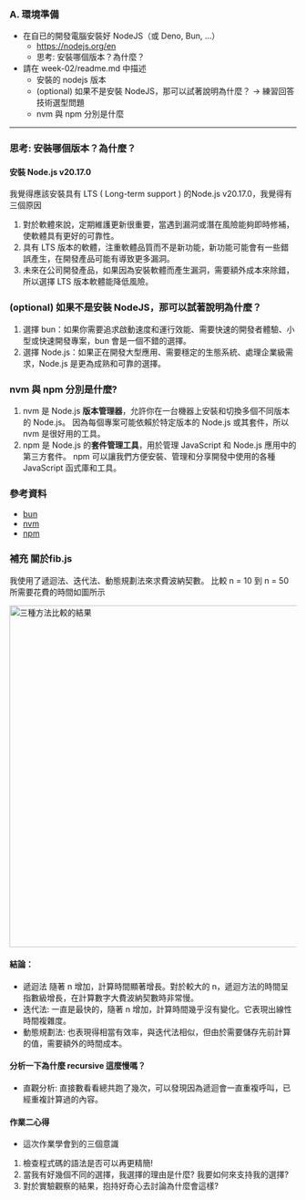 ### A. 環境準備

- 在自已的開發電腦安裝好 NodeJS（或 Deno, Bun, …）
    - https://nodejs.org/en
    - 思考: 安裝哪個版本？為什麼？
- 請在 week-02/readme.md 中描述
    - 安裝的 nodejs 版本
    - (optional) 如果不是安裝 NodeJS，那可以試著說明為什麼？ → 練習回答技術選型問題
    - nvm 與 npm 分別是什麼

___


### 思考: 安裝哪個版本？為什麼？

#### 安裝 Node.js v20.17.0
我覺得應該安裝具有 LTS ( Long-term support ) 的Node.js v20.17.0，我覺得有三個原因
1. 對於軟體來說，定期維護更新很重要，當遇到漏洞或潛在風險能夠即時修補，使軟體具有更好的可靠性。
2. 具有 LTS 版本的軟體，注重軟體品質而不是新功能，新功能可能會有一些錯誤產生，在開發產品可能有導致更多漏洞。
3. 未來在公司開發產品，如果因為安裝軟體而產生漏洞，需要額外成本來除錯，所以選擇 LTS 版本軟體能降低風險。




### (optional) 如果不是安裝 NodeJS，那可以試著說明為什麼？
    
1. 選擇 bun：如果你需要追求啟動速度和運行效能、需要快速的開發者體驗、小型或快速開發專案，bun 會是一個不錯的選擇。
2. 選擇 Node.js：如果正在開發大型應用、需要穩定的生態系統、處理企業級需求，Node.js 是更為成熟和可靠的選擇。
    
### nvm 與 npm 分別是什麼?
    
1. nvm 是 Node.js **版本管理器**，允許你在一台機器上安裝和切換多個不同版本的 Node.js。
   因為每個專案可能依賴於特定版本的 Node.js 或其套件，所以 nvm 是很好用的工具。
2. npm 是 Node.js 的**套件管理工具**，用於管理 JavaScript 和 Node.js 應用中的第三方套件。
   npm 可以讓我們方便安裝、管理和分享開發中使用的各種 JavaScript 函式庫和工具。

### 參考資料
- [bun](https://bun.sh/)
- [nvm](https://github.com/nvm-sh/nvm)
- [npm](https://github.com/npm/cli)



### 補充 關於fib.js

我使用了遞迴法、迭代法、動態規劃法來求費波納契數。 比較 n = 10 到 n = 50 所需要花費的時間如圖所示

<img src="https://github.com/user-attachments/assets/edc00f56-fd5c-4f80-9a48-4b510491164e" alt="三種方法比較的結果" width="600"/>



#### 結論：
- 遞迴法 隨著 n 增加，計算時間顯著增長。對於較大的 n，遞迴方法的時間呈指數級增長，在計算數字大費波納契數時非常慢。
- 迭代法: 一直是最快的，隨著 n 增加，計算時間幾乎沒有變化。它表現出線性時間複雜度。
- 動態規劃法: 也表現得相當有效率，與迭代法相似，但由於需要儲存先前計算的值，需要額外的時間成本。


#### 分析一下為什麼 recursive 這麼慢嗎？
- 直觀分析: 直接數看看總共跑了幾次，可以發現因為遞迴會一直重複呼叫，已經重複計算過的內容。
              

#### 作業二心得
- 這次作業學會到的三個意識
1. 檢查程式碼的語法是否可以再更精簡!
2. 當我有好幾個不同的選擇，我選擇的理由是什麼?  我要如何來支持我的選擇?
3. 對於實驗觀察的結果，抱持好奇心去討論為什麼會這樣?
